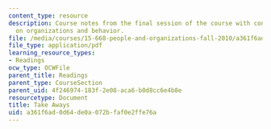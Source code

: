 ```yaml
---
content_type: resource
description: Course notes from the final session of the course with concluding remarks
  on organizations and behavior.
file: /media/courses/15-668-people-and-organizations-fall-2010/a361f6ad0d64de0a072bfaf0e2ffe76a_MIT15_668F10_read25.pdf
file_type: application/pdf
learning_resource_types:
- Readings
ocw_type: OCWFile
parent_title: Readings
parent_type: CourseSection
parent_uid: 4f246974-183f-2e08-aca6-b0d8cc6e4b8e
resourcetype: Document
title: Take Aways
uid: a361f6ad-0d64-de0a-072b-faf0e2ffe76a
---
```


